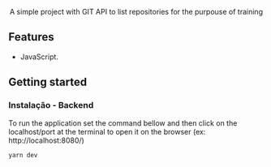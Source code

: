 <p align="center"> A simple project with GIT API to list repositories for the purpouse of training

## Features

- JavaScript.

## Getting started

### Instalação - Backend
To run the application set the command bellow and then click on the localhost/port at the terminal to open it on the browser (ex: http://localhost:8080/)
```
yarn dev
```
